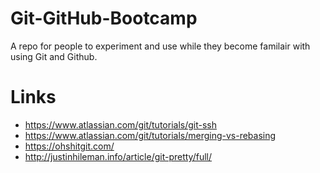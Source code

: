 # Git-GitHub-Bootcamp
A repo for people to experiment and use while they become familair with using Git and Github.

# Links
- https://www.atlassian.com/git/tutorials/git-ssh
- https://www.atlassian.com/git/tutorials/merging-vs-rebasing
- https://ohshitgit.com/
- http://justinhileman.info/article/git-pretty/full/